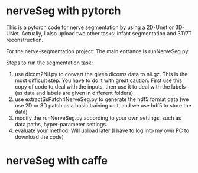 # nerveSeg with pytorch

This is a pytorch code for nerve segmentation by using a 2D-Unet or 3D-UNet. Actually, I also upload two other tasks: infant segmentation and 3T/7T reconstruction.

For the nerve-segmentation project: The main entrance is runNerveSeg.py

Steps to run the segmentation task:
1. use dicom2Nii.py to convert the given dicoms data to nii.gz. This is the most difficult step. You have to do it with great caution. First use this copy of code to deal with the inputs, then use it to deal with the labels (as data and labels are given in different folders). 
2. use extractSsPatch4NerveSeg.py to generate the hdf5 format data (we use 2D or 3D patch as a basic training unit, and we use hdf5 to store the data)
3. modify the runNerveSeg.py according to your own settings, such as data paths, hyper-parameter settings.
4. evaluate your method. Will upload later (I have to log into my own PC to download the code)

# nerveSeg with caffe

